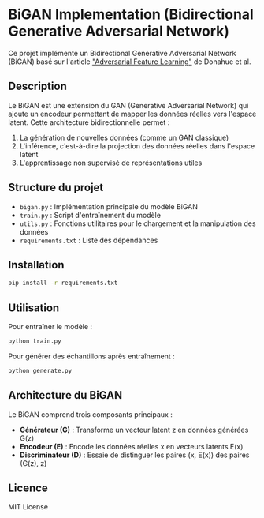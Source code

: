 # BiGAN Implementation (Bidirectional Generative Adversarial Network)

Ce projet implémente un Bidirectional Generative Adversarial Network (BiGAN) basé sur l'article ["Adversarial Feature Learning"](https://arxiv.org/abs/1605.09782) de Donahue et al.

## Description

Le BiGAN est une extension du GAN (Generative Adversarial Network) qui ajoute un encodeur permettant de mapper les données réelles vers l'espace latent. Cette architecture bidirectionnelle permet :

1. La génération de nouvelles données (comme un GAN classique)
2. L'inférence, c'est-à-dire la projection des données réelles dans l'espace latent
3. L'apprentissage non supervisé de représentations utiles

## Structure du projet

- `bigan.py` : Implémentation principale du modèle BiGAN
- `train.py` : Script d'entraînement du modèle
- `utils.py` : Fonctions utilitaires pour le chargement et la manipulation des données
- `requirements.txt` : Liste des dépendances

## Installation

```bash
pip install -r requirements.txt
```

## Utilisation

Pour entraîner le modèle :

```bash
python train.py
```

Pour générer des échantillons après entraînement :

```bash
python generate.py
```

## Architecture du BiGAN

Le BiGAN comprend trois composants principaux :
- **Générateur (G)** : Transforme un vecteur latent z en données générées G(z)
- **Encodeur (E)** : Encode les données réelles x en vecteurs latents E(x)
- **Discriminateur (D)** : Essaie de distinguer les paires (x, E(x)) des paires (G(z), z)

## Licence

MIT License 